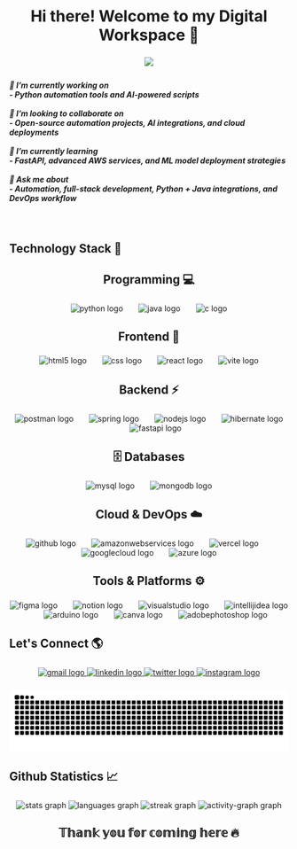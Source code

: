 <h1 align="center">Hi there! Welcome to my Digital Workspace 👋</h1>

###

<div align="center">
  <img src="https://visitor-badge.laobi.icu/badge?page_id=BalajiScripts.BalajiScripts&left_color=darkcyan&right_color=darkgray&left_text=Profile%20Views"  />
</div>

###

<h5 align="left">🔭 I’m currently working on  <br>- Python automation tools and AI-powered scripts  <br><br>👯 I’m looking to collaborate on  <br>- Open-source automation projects, AI integrations, and cloud deployments  <br><br>🌱 I’m currently learning  <br>- FastAPI, advanced AWS services, and ML model deployment strategies  <br><br>💬 Ask me about  <br>- Automation, full-stack development, Python + Java integrations, and DevOps workflow</h5>

###

<br clear="both">

<h2 align="left">Technology Stack 🤖</h2>

###

<h2 align="center">Programming 💻</h2>

###

<div align="center">
  <img src="https://cdn.jsdelivr.net/gh/devicons/devicon/icons/python/python-original.svg" height="30" alt="python logo"  />
  <img width="20" />
  <img src="https://cdn.jsdelivr.net/gh/devicons/devicon/icons/java/java-original.svg" height="30" alt="java logo"  />
  <img width="20" />
  <img src="https://cdn.jsdelivr.net/gh/devicons/devicon/icons/c/c-original.svg" height="30" alt="c logo"  />
</div>

###

<h2 align="center">Frontend 🎨</h2>

###

<div align="center">
  <img src="https://cdn.jsdelivr.net/gh/devicons/devicon/icons/html5/html5-original.svg" height="30" alt="html5 logo"  />
  <img width="20" />
  <img src="https://cdn.jsdelivr.net/gh/devicons/devicon/icons/css3/css3-original.svg" height="30" alt="css logo"  />
  <img width="20" />
  <img src="https://cdn.jsdelivr.net/gh/devicons/devicon/icons/react/react-original.svg" height="30" alt="react logo"  />
  <img width="20" />
  <img src="https://skillicons.dev/icons?i=vite" height="30" alt="vite logo"  />
</div>

###

<h2 align="center">Backend ⚡</h2>

###

<div align="center">
  <img src="https://cdn.simpleicons.org/postman/FF6C37" height="30" alt="postman logo"  />
  <img width="20" />
  <img src="https://cdn.simpleicons.org/spring/6DB33F" height="30" alt="spring logo"  />
  <img width="20" />
  <img src="https://cdn.jsdelivr.net/gh/devicons/devicon/icons/nodejs/nodejs-original.svg" height="30" alt="nodejs logo"  />
  <img width="20" />
  <img src="https://cdn.simpleicons.org/hibernate/59666C" height="30" alt="hibernate logo"  />
  <img width="20" />
  <img src="https://cdn.jsdelivr.net/gh/devicons/devicon/icons/fastapi/fastapi-original.svg" height="30" alt="fastapi logo"  />
</div>

###

<h2 align="center">🗄️ Databases</h2>

###

<div align="center">
  <img src="https://cdn.jsdelivr.net/gh/devicons/devicon/icons/mysql/mysql-original.svg" height="30" alt="mysql logo"  />
  <img width="20" />
  <img src="https://cdn.jsdelivr.net/gh/devicons/devicon/icons/mongodb/mongodb-original.svg" height="30" alt="mongodb logo"  />
</div>

###

<h2 align="center">Cloud & DevOps ☁️</h2>

###

<div align="center">
  <img src="https://cdn.jsdelivr.net/gh/devicons/devicon/icons/github/github-original.svg" height="30" alt="github logo"  />
  <img width="20" />
  <img src="https://cdn.jsdelivr.net/gh/devicons/devicon/icons/amazonwebservices/amazonwebservices-line-wordmark.svg" height="30" alt="amazonwebservices logo"  />
  <img width="20" />
  <img src="https://img.shields.io/badge/Vercel-000000?logo=vercel&logoColor=white&style=for-the-badge" height="30" alt="vercel logo"  />
  <img width="20" />
  <img src="https://skillicons.dev/icons?i=gcp" height="30" alt="googlecloud logo"  />
  <img width="20" />
  <img src="https://skillicons.dev/icons?i=azure" height="30" alt="azure logo"  />
</div>

###

<h2 align="center">Tools & Platforms ⚙</h2>

###

<div align="center">
  <img src="https://cdn.jsdelivr.net/gh/devicons/devicon/icons/figma/figma-original.svg" height="30" alt="figma logo"  />
  <img width="20" />
  <img src="https://cdn.jsdelivr.net/gh/devicons/devicon/icons/notion/notion-original.svg" height="30" alt="notion logo"  />
  <img width="20" />
  <img src="https://cdn.jsdelivr.net/gh/devicons/devicon/icons/visualstudio/visualstudio-plain.svg" height="30" alt="visualstudio logo"  />
  <img width="20" />
  <img src="https://skillicons.dev/icons?i=idea" height="30" alt="intellijidea logo"  />
  <img width="20" />
  <img src="https://skillicons.dev/icons?i=arduino" height="30" alt="arduino logo"  />
  <img width="20" />
  <img src="https://cdn.simpleicons.org/canva/00C4CC" height="30" alt="canva logo"  />
  <img width="20" />
  <img src="https://skillicons.dev/icons?i=ps" height="30" alt="adobephotoshop logo"  />
</div>

###

<h2 align="left">Let's Connect 🌎</h2>

###

<div align="center">
  <a href="balajiumapathy9@gmail.com" target="_blank">
    <img src="https://img.shields.io/static/v1?message=Gmail&logo=gmail&label=&color=D14836&logoColor=white&labelColor=&style=for-the-badge" height="35" alt="gmail logo"  />
  </a>
  <a href="https://www.linkedin.com/in/balaji-u07/" target="_blank">
    <img src="https://img.shields.io/static/v1?message=LinkedIn&logo=linkedin&label=&color=0077B5&logoColor=white&labelColor=&style=for-the-badge" height="35" alt="linkedin logo"  />
  </a>
  <a href="https://x.com/balaji_u08" target="_blank">
    <img src="https://img.shields.io/static/v1?message=Twitter&logo=twitter&label=&color=1DA1F2&logoColor=white&labelColor=&style=for-the-badge" height="35" alt="twitter logo"  />
  </a>
  <a href="https://www.instagram.com/balaji__071" target="_blank">
    <img src="https://img.shields.io/static/v1?message=Instagram&logo=instagram&label=&color=E4405F&logoColor=white&labelColor=&style=for-the-badge" height="35" alt="instagram logo"  />
  </a>
</div>

###

<img src="https://raw.githubusercontent.com/BalajiScripts/BalajiScripts/output/snake.svg" alt="Snake animation" />

###

<h2 align="center"></h2>

###

<h2 align="left">Github Statistics 📈</h2>

###

<div align="center">
  <img src="https://github-readme-stats.vercel.app/api?username=BalajiScripts&hide_title=false&hide_rank=false&show_icons=true&include_all_commits=true&count_private=true&disable_animations=false&theme=dracula&locale=en&hide_border=false&order=1" height="150" alt="stats graph"  />
  <img src="https://github-readme-stats.vercel.app/api/top-langs?username=BalajiScripts&locale=en&hide_title=false&layout=compact&card_width=320&langs_count=5&theme=dracula&hide_border=false&order=2" height="150" alt="languages graph"  />
  <img src="https://streak-stats.demolab.com?user=BalajiScripts&locale=en&mode=daily&theme=dracula&hide_border=false&border_radius=5&order=3" height="150" alt="streak graph"  />
  <img src="https://github-readme-activity-graph.vercel.app/graph?username=BalajiScripts&radius=16&theme=react&area=true&order=5" height="300" alt="activity-graph graph"  />
</div>

###

<h2 align="center">𝕋𝕙𝕒𝕟𝕜 𝕪𝕠𝕦 𝕗𝕠𝕣 𝕔𝕠𝕞𝕚𝕟𝕘 𝕙𝕖𝕣𝕖 🔥</h2>

###
